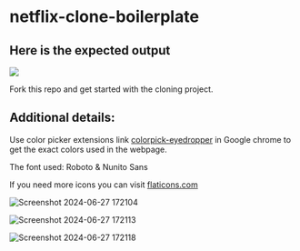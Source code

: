 # netflix-clone-boilerplate

## Here is the expected output

![](https://github.com/Kalvium-Program/netflix-clone-boilerplate/blob/main/assets/Netflix%20Web%20UI.png?raw=true)

Fork this repo and get started with the cloning project.

## Additional details:
Use color picker extensions link [colorpick-eyedropper](https://chrome.google.com/webstore/detail/colorpick-eyedropper/) in Google chrome to get the exact colors used in the webpage.

The font used: Roboto & Nunito Sans


If you need more icons you can visit [flaticons.com](https://www.flaticon.com/)

![Screenshot 2024-06-27 172104](https://github.com/CHINMAYEEHARANE58/netflix-clone-boilerplate/assets/144110866/34b9c00c-6e17-4db9-889b-ca4402617d19)

![Screenshot 2024-06-27 172113](https://github.com/CHINMAYEEHARANE58/netflix-clone-boilerplate/assets/144110866/f4ce5839-ba47-4169-bbb5-4f2891af9f54)

![Screenshot 2024-06-27 172118](https://github.com/CHINMAYEEHARANE58/netflix-clone-boilerplate/assets/144110866/8fe07422-5c32-48f9-b927-0038f25f5a83)


